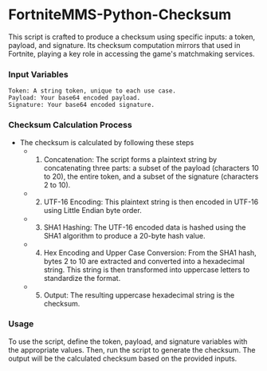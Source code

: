 #     FortniteMMS-Python-Checksum

This script is crafted to produce a checksum using specific inputs: a token, payload, and signature. Its checksum computation mirrors that used in Fortnite, playing a key role in accessing the game's matchmaking services.

### Input Variables

    Token: A string token, unique to each use case.
    Payload: Your base64 encoded payload.
    Signature: Your base64 encoded signature.

### Checksum Calculation Process

- The checksum is calculated by following these steps
  - 1. Concatenation: The script forms a plaintext string by concatenating three parts: a subset of the payload (characters 10 to 20), the entire token, and a subset of the signature (characters 2 to 10).
  - 2. UTF-16 Encoding: This plaintext string is then encoded in UTF-16 using Little Endian byte order.
  - 3. SHA1 Hashing: The UTF-16 encoded data is hashed using the SHA1 algorithm to produce a 20-byte hash value.
  - 4. Hex Encoding and Upper Case Conversion: From the SHA1 hash, bytes 2 to 10 are extracted and converted into a hexadecimal string. This string is then transformed into uppercase letters to standardize the format.
  - 5. Output: The resulting uppercase hexadecimal string is the checksum.

### Usage

To use the script, define the token, payload, and signature variables with the appropriate values. Then, run the script to generate the checksum. The output will be the calculated checksum based on the provided inputs.
